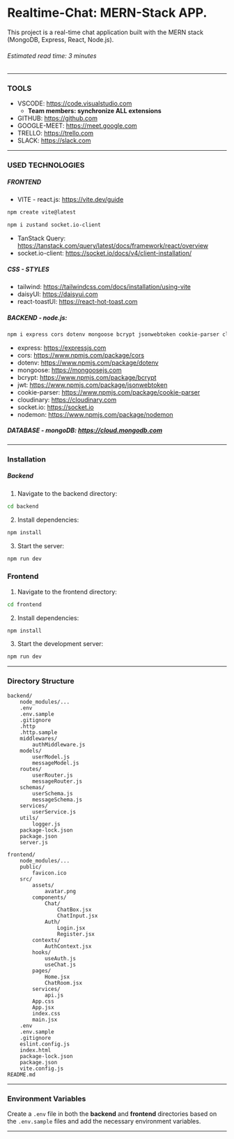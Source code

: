 # Realtime-Chat: MERN-Stack APP.

This project is a real-time chat application built with the MERN stack (MongoDB, Express, React, Node.js).

###### Estimated read time: 3 minutes

---

### TOOLS

- VSCODE: https://code.visualstudio.com
  - **Team members: synchronize ALL extensions**
- GITHUB: https://github.com
- GOOGLE-MEET: https://meet.google.com
- TRELLO: https://trello.com
- SLACK: https://slack.com

---

### USED TECHNOLOGIES

##### FRONTEND

- VITE - react.js: https://vite.dev/guide

```bash
npm create vite@latest
```

```bash
npm i zustand socket.io-client
```

- TanStack Query: https://tanstack.com/query/latest/docs/framework/react/overview
- socket.io-client: https://socket.io/docs/v4/client-installation/

##### CSS - STYLES

- tailwind: https://tailwindcss.com/docs/installation/using-vite
- daisyUI: https://daisyui.com
- react-toastUI: https://react-hot-toast.com

##### BACKEND - node.js:

```bash
npm i express cors dotenv mongoose bcrypt jsonwebtoken cookie-parser cloudinary socket.io && npm i -D nodemon
```

- express: https://expressjs.com
- cors: https://www.npmjs.com/package/cors
- dotenv: https://www.npmjs.com/package/dotenv
- mongoose: https://mongoosejs.com
- bcrypt: https://www.npmjs.com/package/bcrypt
- jwt: https://www.npmjs.com/package/jsonwebtoken
- cookie-parser: https://www.npmjs.com/package/cookie-parser
- cloudinary: https://cloudinary.com
- socket.io: https://socket.io
- nodemon: https://www.npmjs.com/package/nodemon

##### DATABASE - mongoDB: https://cloud.mongodb.com

---

### Installation

##### Backend

1. Navigate to the backend directory:

```bash
cd backend
```

2. Install dependencies:

```bash
npm install
```

3. Start the server:

```bash
npm run dev
```

### Frontend

1. Navigate to the frontend directory:

```bash
cd frontend
```

2. Install dependencies:

```bash
npm install
```

3. Start the development server:

```bash
npm run dev
```

---

### Directory Structure

```plaintext
backend/
    node_modules/...
    .env
    .env.sample
    .gitignore
    .http
    .http.sample
    middlewares/
        authMiddleware.js
    models/
        userModel.js
        messageModel.js
    routes/
        userRouter.js
        messageRouter.js
    schemas/
        userSchema.js
        messageSchema.js
    services/
        userService.js
    utils/
        logger.js
    package-lock.json
    package.json
    server.js

frontend/
    node_modules/...
    public/
        favicon.ico
    src/
        assets/
            avatar.png
        components/
            Chat/
                ChatBox.jsx
                ChatInput.jsx
            Auth/
                Login.jsx
                Register.jsx
        contexts/
            AuthContext.jsx
        hooks/
            useAuth.js
            useChat.js
        pages/
            Home.jsx
            ChatRoom.jsx
        services/
            api.js
        App.css
        App.jsx
        index.css
        main.jsx
    .env
    .env.sample
    .gitignore
    eslint.config.js
    index.html
    package-lock.json
    package.json
    vite.config.js
README.md
```

---

### Environment Variables

Create a `.env` file in both the **backend** and **frontend** directories based on the `.env.sample` files and add the necessary environment variables.

---
